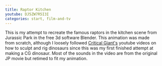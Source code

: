 ```yaml
---
title: Raptor Kitchen
youtube: DJ5ZW7R5I3I
categories: start, film-and-tv
---
```


This is my attempt to recreate the famous raptors in the kitchen scene from Jurassic Park in the free 3d software Blender. This animation was made from scratch, although I loosely followed [Critical Giant's](https://www.youtube.com/c/CriticalGiants) youtube videos on how to sculpt and rig dinosaurs since this was my first finished attempt at making a CG dinosaur. Most of the sounds in the video are from the original JP movie but retimed to fit my animation.
